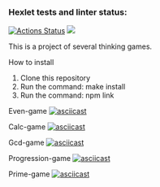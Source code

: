 ### Hexlet tests and linter status:
[![Actions Status](https://github.com/Leepoch/frontend-project-lvl1/workflows/hexlet-check/badge.svg)](https://github.com/Leepoch/frontend-project-lvl1/actions)
<a href="https://codeclimate.com/github/codeclimate/codeclimate/maintainability"><img src="https://api.codeclimate.com/v1/badges/a99a88d28ad37a79dbf6/maintainability" /></a>

This is a project of several thinking games.

How to install

1. Clone this repository
2. Run the command: make install
3. Run the command: npm link 

Even-game
[![asciicast](https://asciinema.org/a/g8bGVkN8qsgcxjaQiMbnwlnbD.svg)](https://asciinema.org/a/g8bGVkN8qsgcxjaQiMbnwlnbD)

Calc-game
[![asciicast](https://asciinema.org/a/Qbmud05OFxUlhD09LZ29wp2A1.svg)](https://asciinema.org/a/Qbmud05OFxUlhD09LZ29wp2A1)

Gcd-game
[![asciicast](https://asciinema.org/a/mF1IA1VBP56onYv9dLOX7rDJJ.svg)](https://asciinema.org/a/mF1IA1VBP56onYv9dLOX7rDJJ)

Progression-game
[![asciicast](https://asciinema.org/a/E8o1MZarEkjvG1zJuW7f5ImK7.svg)](https://asciinema.org/a/E8o1MZarEkjvG1zJuW7f5ImK7)

Prime-game
[![asciicast](https://asciinema.org/a/92rhzRQqIHI44t6TdiUInvvJS.svg)](https://asciinema.org/a/92rhzRQqIHI44t6TdiUInvvJS)